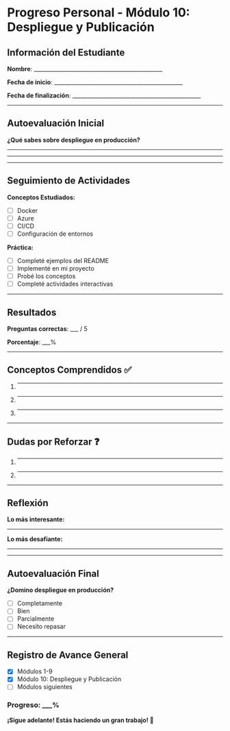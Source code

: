 # Progreso Personal - Módulo 10: Despliegue y Publicación

## Información del Estudiante

**Nombre**: _______________________________________________

**Fecha de inicio**: _______________________________________________

**Fecha de finalización**: _______________________________________________

---

## Autoevaluación Inicial

**¿Qué sabes sobre despliegue en producción?**
_______________________________________________
_______________________________________________

---

## Seguimiento de Actividades

**Conceptos Estudiados:**
- [ ] Docker
- [ ] Azure
- [ ] CI/CD
- [ ] Configuración de entornos

**Práctica:**
- [ ] Completé ejemplos del README
- [ ] Implementé en mi proyecto
- [ ] Probé los conceptos
- [ ] Completé actividades interactivas

---

## Resultados

**Preguntas correctas**: ___ / 5

**Porcentaje**: ___%

---

## Conceptos Comprendidos ✅

1. _______________________________________________
2. _______________________________________________
3. _______________________________________________

---

## Dudas por Reforzar ❓

1. _______________________________________________
2. _______________________________________________

---

## Reflexión

**Lo más interesante:**
_______________________________________________

**Lo más desafiante:**
_______________________________________________

---

## Autoevaluación Final

**¿Domino despliegue en producción?**
- [ ] Completamente
- [ ] Bien
- [ ] Parcialmente
- [ ] Necesito repasar

---

## Registro de Avance General

- [x] Módulos 1-9
- [x] Módulo 10: Despliegue y Publicación
- [ ] Módulos siguientes

### Progreso: ___%

**¡Sigue adelante! Estás haciendo un gran trabajo! 🎉**
